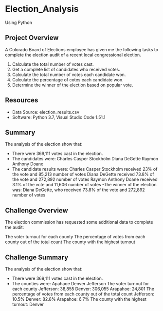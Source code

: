 # Election_Analysis
Using Python
## Project Overview
A Colorado Board of Elections employee has given me the following tasks to complete the election audit of a recent local congressional election.

1. Calculate the total number of votes cast.
2. Get a complete list of candidates who received votes.
3. Calculate the total number of votes each candidate won.
4. Calculate the percentage of cotes each candidate won.
5. Determine the winner of the election based on popular vote.

## Resources
 - Data Source: election_results.csv
 - Software: Python 3.7, Visual Studio Code 1.51.1
 
 ## Summary
 The analysis of the election show that:
 - There were 369,111 votes cast in the election.
 - The candidates were:
 Charles Casper Stockholm
 Diana DeGette
 Raymon Anthony Doane
 - The candidate results were:
 Charles Casper Stockholm received 23% of the vote and 85,213 number of votes
 Diana DeGette received 73.8% of the vote and 272,892 number of votes
 Raymon Anthony Doane received 3.1% of the vote and 11,606 number of votes
-The winner of the election was:
Diana DeGette, who received 73.8% of the vote and 272,892 number of votes

## Challenge Overview
The election commission has requested some additional data to complete the audit:

The voter turnout for each county
The percentage of votes from each county out of the total count
The county with the highest turnout


## Challenge Summary
 The analysis of the election show that:
 - There were 369,111 votes cast in the election.
 - The counties were:
Apahaoe
Denver
Jefferson
The voter turnout for each county
Jefferson: 38,855
Denver: 306,055
Arapahoe: 24,801
The percentage of votes from each county out of the total count
Jefferson: 10.5% 
Denver: 82.8% 
Arapahoe: 6.7% 
The county with the highest turnout: Denver
